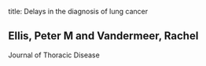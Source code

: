 title: Delays in the diagnosis of lung cancer

## Ellis, Peter M and Vandermeer, Rachel
Journal of Thoracic Disease

